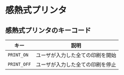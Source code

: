 # 感熱式プリンタ

<!---
  original document: 0.8.147:docs/feature_thermal_printer.md
  git diff 0.8.147 HEAD -- docs/feature_thermal_printer.md | cat
-->

<!-- FIXME: Describe thermal printers support here. -->

## 感熱式プリンタのキーコード

| キー | 説明 |
|-----------|----------------------------------------|
| `PRINT_ON` | ユーザが入力した全ての印刷を開始 |
| `PRINT_OFF` | ユーザが入力した全ての印刷を停止 |
